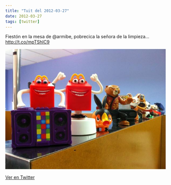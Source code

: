 ```yaml
---
title: "Tuit del 2012-03-27"
date: 2012-03-27
tags: [twitter]
---
```


Fiestón en la mesa de @armibe, pobrecica la señora de la limpieza... http://t.co/mpTShIC9

![Imagen](/assets/images/184681685638594560-ApAfA71CQAEOKJc.jpg)

[Ver en Twitter](https://twitter.com/i/web/status/184681685638594560)
